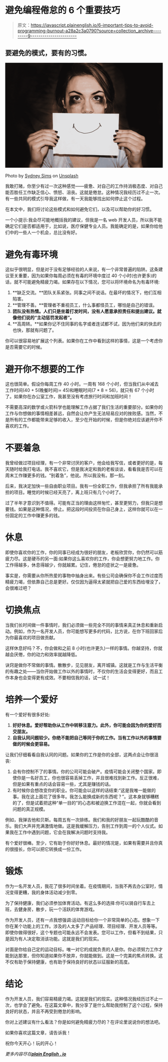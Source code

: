 # 避免编程倦怠的 6 个重要技巧

> 原文：<https://javascript.plainenglish.io/6-important-tips-to-avoid-programming-burnout-a28a2c3a0790?source=collection_archive---------9----------------------->

## 要避免的模式，要有的习惯。

![](img/d4374505544d3af20fc8e71d1cb84763.png)

Photo by [Sydney Sims](https://unsplash.com/@fairytailphotography?utm_source=medium&utm_medium=referral) on [Unsplash](https://unsplash.com?utm_source=medium&utm_medium=referral)

我敢打赌，你至少有过一次这种感觉——疲惫、对自己的工作持消极态度、对自己能否胜任工作缺乏信心、愤怒、沮丧。这就是倦怠。这种情况我经历过不止一次。有一些共同的模式引导我这样做，有一天我能够找出如何停止这个过程。

在本文中，我们将讨论这些模式和如何避免它们，以及可以帮助你的好习惯。

一个小提示:我会尽可能地概括我的建议，但我是一名 web 开发人员，所以我不能确定它们是否都适用于，比如说，医疗保健专业人员。我能确定的是，如果你给他们中的一些人一个机会，总比没有好。

# 避免有毒环境

这似乎很明显，但是对于没有足够经验的人来说，有一个非常普遍的陷阱。这条建议至关重要，因为如果你每周必须在有毒的环境中度过 40 个小时(也许更多)的话，就不可能避免精疲力竭。如果存在以下情况，您可以将环境命名为有毒环境:

1.  **缺乏交流。**团队关系紧张。同事之间不说话。在最坏的情况下，他们互相陷害。
2.  **管理不善。**管理者不重视员工，什么事都怪员工，哪怕是自己的错误。
3.  **团队没有热情。人们只是坐着打发时间，没有人愿意承担责任和提出建议。就像他们说的“主动惩罚发起者”。**
4.  **高周转。**如果你记不住同事的名字或者连试都不试，因为他们来的快去的也快，那就有问题了。

你可以很容易地扩展这个列表。如果你在工作中看到这样的事情，这是一个考虑你是否需要它的时候。

# 避开你不想要的工作

这也很简单。假设你每周工作 40 小时。一周有 168 个小时，但当我们从中减去工作时间(40 + 5(晚餐时间)= 45)和睡眠时间(7 * 8 = 56)，就只有 67 个小时了。如果你在办公室工作，我甚至没有考虑旅行时间和加班时间！

不需要高深的数学或火箭科学也能理解工作占据了我们生活的重要部分。如果你的工作与你想做的事情相差甚远，自然会让你产生无法轻易应对的挫败感。当然，不是所有的工作都能带来足够的收入，至少在开始的时候，但是你绝对应该避开你不喜欢的工作。

# 不要着急

我曾经做过项目经理，有一个非常讨厌的客户，他会给我写信，或者更好的是，每天随时给我打电话。我不喜欢它，但是我决定和我的老板谈谈，看看我是否可以在周末工作赚更多的钱。“别着急”，他说。所以我没有。那一刻。

后来，我决定加快一些自由职业项目。我有一份全职工作，但我承担了所有我能承担的项目。睡觉的时候已经天亮了，离上班只有几个小时了。

过了半年才意识到不值得。可能有正当的理由这样匆忙，甚至更努力，但我只是想要钱。如果是这种情况，停止。把这段时间投资在你自己身上，这样你就可以在一份固定的工作中赚更多的钱。

# 休息

即使你喜欢你的工作，你的同事已经成为很好的朋友，老板欣赏你，你仍然可以筋疲力尽。这是硬币的另一面:如果你这么喜欢你的工作，你会想更努力地工作。你工作得越多，休息得越少，你就越累。记住，倦怠的症状之一是疲惫。

事实是，你需要从你所热爱的事物中抽身出来。有些公司会确保你不会工作过度而精疲力竭，但依靠自己总是更好。仅仅因为逼得太紧就把自己爱的东西给埋没了，会很难过吧？

# 切换焦点

当我们长时间做一件事情时，我们必须做一些完全不同的事情来真正休息和重新启动。例如，作为一名开发人员，你可能想写更多的代码，比方说，在你下班回家后为你最喜欢的项目做贡献。

这样休息好吗？不，你会做和之前 8 小时(也许更久)一样的事情。你越坚持，你就越会厌倦，你的动力和效率就越降低。

诀窍是做你不常做的事情。散散步，见见朋友，离开城镇。这就是工作与生活平衡的有趣之处——当你开始做工作以外的事情时，不仅你的生活会变得更好，而且工作本身也会变得更有成效。不要相信我的话，试一试！

# 培养一个爱好

有一个爱好有很多好处:

1.  **好好休息。爱好帮助你从工作中转移注意力。此外，你可能会因为你的爱好而交朋友。**
2.  **自我认同问题较少。你绝不能把自己等同于你的工作。当有工作以外的事情要做的时候会更容易。**

让我们仔细看看自我认同的问题。如果你的工作是你的全部，这两点会让你很沮丧:

1.  会有你控制不了的事情。你的公司可能会破产。疫情可能会关闭整个国家。即使你是一名好员工，你也很容易丢掉工作，并且很难找到新工作。反正很难，但是如果有重点的话会容易一些，尤其是赚钱的话。
2.  有时候你会想改变你的职业。你可能会以这样的话结束:“这是我唯一能做的事。我在这上面花了很多年。我怎么能换成新的东西呢？”。这本身就够糟糕的了，但是试着把这种“单一目的”的心态和被迫换工作混在一起，你就会看到问题的真正规模。

例如，我弹吉他和贝斯。每周五有一次排练。我们和我的好朋友一起玩酷酷的音乐。我们大声并充满激情地做。这是我缓解压力，告别工作到周一的个人仪式。如果我在工作中遇到问题，它会在我解决问题时支持我。

有个爱好很棒。至少，它有助于你好好休息。最好的情况是，如果有需要并且你真的很擅长，你可以把它转换成一份工作。

# 锻炼

作为一名开发人员，我花了很多时间坐着。在疫情期间，当我不再去办公室时，情况变得更糟，我的身体活动减少到零。

为了保持健康，我们必须参加体育活动。有这么多的选择:你可以骑自行车去上班，去健身房，散步，玩一个活跃的体育游戏。

作为开发人员，还有一点我想强调:运动目标给你一个非常简单的心态。想象一下你在某个功能上的工作。涉及的人太多了:产品经理、项目经理、开发人员等等。即使你做得很好，这个专题也可能永远不会发表。您可以工作，但看不到结果，只是因为有人决定取消该功能。这就是我们的现实。

对面是你给自己定的运动目标。唯一对它的成就负责的人是你。你必须努力工作才能到达那里，但你知道如果你不放弃，你就能做到。这是一个完美的焦点转换。这不仅有助于保持健康，也有助于保持良好的状态以征服新的高度。

# 结论

作为开发人员，我们容易精疲力竭。这就是我们的现实。这种情况我经历过不止一次，也学会了避免。在这篇文章中，我分享了是什么帮助我控制了这个过程，保持良好的状态，并且不再受到倦怠的影响。

你对上述建议有什么看法？你是如何避免精疲力尽的？在评论里说说你的想法吧。

如果你喜欢这篇文章，请告诉我！

祝你今天开心！玩的开心！

*更多内容尽在*[***plain English . io***](http://plainenglish.io/)
